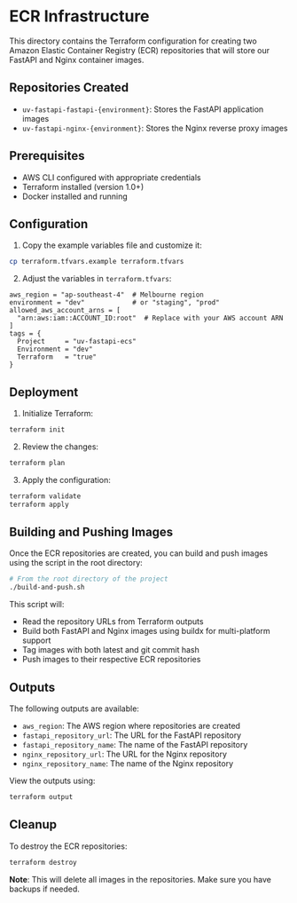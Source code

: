 # ECR Infrastructure

This directory contains the Terraform configuration for creating two Amazon Elastic Container Registry (ECR) repositories that will store our FastAPI and Nginx container images.

## Repositories Created

- `uv-fastapi-fastapi-{environment}`: Stores the FastAPI application images
- `uv-fastapi-nginx-{environment}`: Stores the Nginx reverse proxy images

## Prerequisites

- AWS CLI configured with appropriate credentials
- Terraform installed (version 1.0+)
- Docker installed and running

## Configuration

1. Copy the example variables file and customize it:

```bash
cp terraform.tfvars.example terraform.tfvars
```

2. Adjust the variables in `terraform.tfvars`:

```hcl
aws_region = "ap-southeast-4"  # Melbourne region
environment = "dev"            # or "staging", "prod"
allowed_aws_account_arns = [
  "arn:aws:iam::ACCOUNT_ID:root"  # Replace with your AWS account ARN
]
tags = {
  Project     = "uv-fastapi-ecs"
  Environment = "dev"
  Terraform   = "true"
}
```

## Deployment

1. Initialize Terraform:

```bash
terraform init
```

2. Review the changes:

```bash
terraform plan
```

3. Apply the configuration:

```bash
terraform validate
terraform apply
```

## Building and Pushing Images

Once the ECR repositories are created, you can build and push images using the script in the root directory:

```bash
# From the root directory of the project
./build-and-push.sh
```

This script will:

- Read the repository URLs from Terraform outputs
- Build both FastAPI and Nginx images using buildx for multi-platform support
- Tag images with both latest and git commit hash
- Push images to their respective ECR repositories

## Outputs

The following outputs are available:

- `aws_region`: The AWS region where repositories are created
- `fastapi_repository_url`: The URL for the FastAPI repository
- `fastapi_repository_name`: The name of the FastAPI repository
- `nginx_repository_url`: The URL for the Nginx repository
- `nginx_repository_name`: The name of the Nginx repository

View the outputs using:

```bash
terraform output
```

## Cleanup

To destroy the ECR repositories:

```bash
terraform destroy
```

**Note**: This will delete all images in the repositories. Make sure you have backups if needed.
